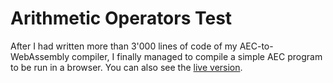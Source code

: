 # Arithmetic Operators Test

After I had written more than 3'000 lines of code of my AEC-to-WebAssembly compiler, I finally managed to compile a simple AEC program to be run in a browser. You can also see the [live version](https://flatassembler.github.io/arithmeticOperatorsTest.html).
